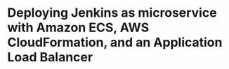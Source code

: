 # Deploying Jenkins as microservice with Amazon ECS, AWS CloudFormation, and an Application Load Balancer
